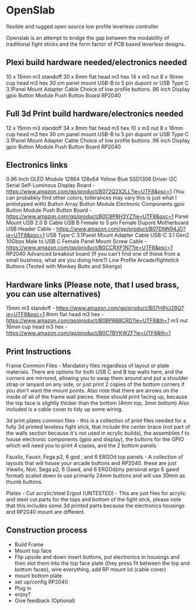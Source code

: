 # OpenSlab
flexible and rugged open source low profile leverless controller 

Openslab is an attempt to bridge the gap between the modability of traditional fight sticks and the form factor of PCB based leverless designs.



Plexi build hardware needed/electronics needed
-----------
10 x 15mm m3 standoff
30 x 8mm flat head m3 hex 
14 x m3 nut
8 x 16mm cup head m3 hex
30 cm panel mount USB-B to 5 pin dupont or USB Type C 3.1Panel Mount Adapter Cable
Choice of low profile buttons
.96 inch Display
gpio Button Module Push Button Board
RP2040

Full 3d Print build hardware/electronics needed
-----------
12 x 15mm m3 standoff
34 x 8mm flat head m3 hex 
10 x m3 nut
8 x 16mm cup head m3 hex
30 cm panel mount USB-B to 5 pin dupont or USB Type C 3.1Panel Mount Adapter Cable
Choice of low profile buttons
.96 inch Display
gpio Button Module Push Button Board
RP2040




Electronics links
-----------
0.96 Inch OLED Module 12864 128x64 Yellow Blue SSD1306 Driver I2C Serial Self-Luminous Display Board - https://www.amazon.com/gp/product/B072Q2X2LL?ie=UTF8&psc=1 (You can probabkly find other colors, tollerances may vary this is just what I prototyped with)
Button Array Button Module Electronic Components gpio Button Module Push Button Board - https://www.amazon.com/gp/product/B0C9P8H3YZ?ie=UTF8&psc=1
Panel Mount USB 2.0 B Cable USB B Female to 5 pin Female Dupont Motherboard USB Header Cable - https://www.amazon.com/gp/product/B07DNN94JD?ie=UTF8&psc=1
USB Type C 3.1Panel Mount Adapter Cable USB-C 3.1 Gen2 10Gbps Male to USB C Female Panel Mount Screw Cable - https://www.amazon.com/gp/product/B0CCRXF1N7?ie=UTF8&psc=1
RP2040 Advanced breakout board (If you can't find one of these from a small business, what are you doing here?)
Low Profile Arcade/fightstick Buttons (Tested with Monkey Butts and Sitongs) 

Hardware links (Please note, that I used brass, you can use alternatives)
-----------
15mm m3 standoff - https://www.amazon.com/gp/product/B07H9VJ29Q?ie=UTF8&psc=1
8mm flat head m3 hex - https://www.amazon.com/gp/product/B0BP6B8CRD?ie=UTF8&th=1
m3 nut
16mm cup head m3 hex - https://www.amazon.com/gp/product/B0C7BYKWZF?ie=UTF8&th=1





Print Instructions
-----------
Frame Common Files - Mandatory files regardless of layout or plate materials. There are options for both USB C and B top walls here, and the corners are mirrored, allowing you to swap them around and put a shoulder strap or lanyard on any side, or just print 2 copies of the bottom corners if you don't want the mount points. Also note that there are arrows on the inside of all of the frame wall pieces. these should print facing up, because the top face is slightly thicker  than the bottom (4mm top, 3mm bottom) Also included is a cable cover to tidy up some wiring.

3d print plates common files - this is a collection of print files needed for a fully 3d printed leveless fight stick, that include the center brace (not part of the walls section because it's not used in acrylic builds), the assemblies f to house electronic components (gpio and display), the buttons for the GPIO which will need you to print 4 copies, and the 2 bottom panels

Fauxlix, Fauxir, Fega p2, 6 god , and 6 ERGOd top panels - A collection of layouts that will house your arcade buttons and RP2040. these are just Viewlix, Noir, Sega p2, 6 Gawd, and 6 ERGOd(my personal ergo 6 gawd format) scaled down to use primarily 24mm buttons and will use 30mm as thumb buttons. 

Plates - Cut acrylic/steel Ergod (UNTESTED) - This are just files for acrylic and steel cut parts for the tops and bottom of the fight stick, please note that this includes some 3d printed parts because the electronics housings and RP2040 mount are different. 




Construction process
-------------
- Build Frame
- Mount top face
- Flip upside and down insert buttons, put electronics in housings and then slot them into the top face plate (they press fit between the top and bottom faces), wire everything, add RP mount lid (cable cover)
- mount bottom plate
- set up/config RP2040
- Plug in
- enjoy?
- Give feedback (Optional)


